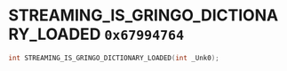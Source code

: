 # STREAMING_IS_GRINGO_DICTIONARY_LOADED `0x67994764`

```cpp
int STREAMING_IS_GRINGO_DICTIONARY_LOADED(int _Unk0);
```